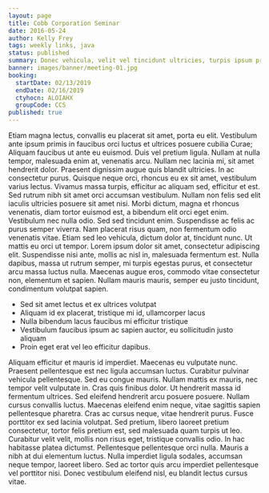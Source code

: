 ```yaml
---
layout: page
title: Cobb Corporation Seminar
date: 2016-05-24
author: Kelly Frey
tags: weekly links, java
status: published
summary: Donec vehicula, velit vel tincidunt ultricies, turpis ipsum pretium erat.
banner: images/banner/meeting-01.jpg
booking:
  startDate: 02/13/2019
  endDate: 02/16/2019
  ctyhocn: ALOIAHX
  groupCode: CCS
published: true
---
```

Etiam magna lectus, convallis eu placerat sit amet, porta eu elit. Vestibulum ante ipsum primis in faucibus orci luctus et ultrices posuere cubilia Curae; Aliquam faucibus ut ante eu euismod. Duis vel pretium ligula. Nullam at nulla tempor, malesuada enim at, venenatis arcu. Nullam nec lacinia mi, sit amet hendrerit dolor. Praesent dignissim augue quis blandit ultricies. In ac consectetur purus. Quisque neque orci, rhoncus eu ex sit amet, vestibulum varius lectus.
Vivamus massa turpis, efficitur ac aliquam sed, efficitur et est. Sed rutrum nibh sit amet orci accumsan vestibulum. Nullam non felis sed elit iaculis ultricies posuere sit amet nisi. Morbi dictum, magna et rhoncus venenatis, diam tortor euismod est, a bibendum elit orci eget enim. Vestibulum nec nulla odio. Sed sed tincidunt enim. Suspendisse ac felis ac purus semper viverra. Nam placerat risus quam, non fermentum odio venenatis vitae. Etiam sed leo vehicula, dictum dolor at, tincidunt nunc. Ut mattis eu orci ut tempor. Lorem ipsum dolor sit amet, consectetur adipiscing elit. Suspendisse nisi ante, mollis ac nisl in, malesuada fermentum est. Nulla dapibus, massa ut rutrum semper, mi turpis egestas purus, et consectetur arcu massa luctus nulla. Maecenas augue eros, commodo vitae consectetur non, elementum et sapien. Nullam mauris mauris, semper eu justo tincidunt, condimentum volutpat sapien.

* Sed sit amet lectus et ex ultrices volutpat
* Aliquam id ex placerat, tristique mi id, ullamcorper lacus
* Nulla bibendum lacus faucibus mi efficitur tristique
* Vestibulum faucibus ipsum ac sapien auctor, eu sollicitudin justo aliquam
* Proin eget erat vel leo efficitur dapibus.

Aliquam efficitur et mauris id imperdiet. Maecenas eu vulputate nunc. Praesent pellentesque est nec ligula accumsan luctus. Curabitur pulvinar vehicula pellentesque. Sed eu congue mauris. Nullam mattis ex mauris, nec tempor velit vulputate in. Cras quis finibus dolor. Ut hendrerit massa id fermentum ultrices. Sed eleifend hendrerit arcu posuere posuere. Nullam cursus convallis luctus.
Maecenas eleifend enim neque, vitae sagittis sapien pellentesque pharetra. Cras ac cursus neque, vitae hendrerit purus. Fusce porttitor ex sed lacinia volutpat. Sed pretium, libero laoreet pretium consectetur, tortor felis pretium est, sed malesuada quam turpis ut leo. Curabitur velit velit, mollis non risus eget, tristique convallis odio. In hac habitasse platea dictumst. Pellentesque pellentesque orci nulla. Mauris a nibh at dui elementum luctus. Nulla imperdiet ligula sodales, accumsan neque tempor, laoreet libero. Sed ac tortor quis arcu imperdiet pellentesque vel porttitor nisi. Donec vestibulum eleifend nisl, eu blandit lectus cursus vitae.
